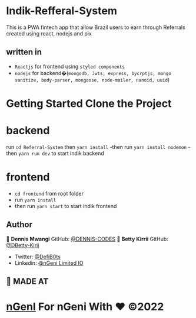 # Indik-Refferal-System
This is a PWA fintech app that allow Brazil users to earn through Referrals created using react, nodejs and pix


## written in 
- `Reactjs` for frontend using `styled components`
- `nodejs` for backend�(`mongodb, Jwts, express, bycrptjs, mongo sanitize, body-parser, mongoose, node-mailer, nanoid, uuid`)


# Getting Started Clone the Project
# backend
run `cd Referral-System` then `yarn install`
-then run `yarn install nodemon`
-then `yarn run dev` to start indik backend
# frontend
- `cd frontend` from root folder
- run `yarn install`
- then run `yarn start` to start indik frontend




## Author

👤 **Dennis Mwangi** GitHub: [@DENNIS-CODES](https://github.com/DENNIS-CODES)
👤 **Betty Kirrii** GitHub: [@DBetty-Kirii](https://github.com/Bettykirii)


- Twitter: [@DefiB0ts](https://twitter.com/DefiB0ts)
- Linkedin: [@nGeni Limited IO](https://www.linkedin.com/in/ngeni-io-limited-bb2a9421b/)


## 🤝 MADE AT

# [nGenI](http://ngeni.io) For nGeni With ❤️ ©️2022
